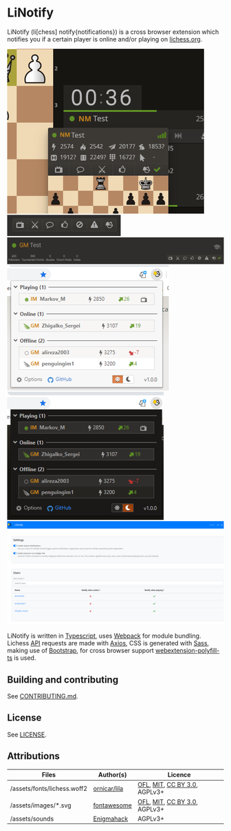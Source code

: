 # LiNotify

LiNotify (li[chess] notify{notifications}) is a cross browser extension which notifies you if a certain player is online and/or playing on [lichess.org](https://www.lichess.org).

<img src="https://raw.githubusercontent.com/mpunkenhofer/linotify/master/assets/images/linotify_demo1.png" alt="linotify demo1"/>
<img src="https://raw.githubusercontent.com/mpunkenhofer/linotify/master/assets/images/linotify_demo3.png" alt="linotify demo3"/>
<img src="https://raw.githubusercontent.com/mpunkenhofer/linotify/master/assets/images/linotify_demo2.png" alt="linotify demo2"/>
<img src="https://raw.githubusercontent.com/mpunkenhofer/linotify/master/assets/images/linotify_demo4.png" alt="linotify demo4"/>
<img src="https://raw.githubusercontent.com/mpunkenhofer/linotify/master/assets/images/linotify_demo5.png" alt="linotify demo5"/>
<img src="https://raw.githubusercontent.com/mpunkenhofer/linotify/master/assets/images/linotify_demo6.png" alt="linotify demo6"/>

LiNotify is written in [Typescript](https://www.typescriptlang.org/), uses [Webpack](https://webpack.js.org/) for module 
bundling. Lichess [API](https://lichess.org/api) requests are made with [Axios](https://github.com/axios/axios), CSS is generated with [Sass](https://sass-lang.com/), making use of [Bootstrap](https://getbootstrap.com/), for cross browser support [webextension-polyfill-ts](https://github.com/Lusito/webextension-polyfill-ts) is used.

## Building and contributing

See [CONTRIBUTING.md](/CONTRIBUTING.md).

## License

See [LICENSE](/LICENSE).

## Attributions
Files | Author(s) | Licence
---|---|---
/assets/fonts/lichess.woff2 | [ornicar/lila](https://github.com/ornicar/lila/blob/master/public/font/lichess.woff2) | [OFL](http://scripts.sil.org/cms/scripts/page.php?site_id=nrsi&id=OFL), [MIT](https://github.com/primer/octicons/blob/master/LICENSE), [CC BY 3.0](https://creativecommons.org/licenses/by/3.0/), AGPLv3+
/assets/images/*.svg | [fontawesome](https://fontawesome.com/) | [OFL](http://scripts.sil.org/cms/scripts/page.php?site_id=nrsi&id=OFL), [MIT](https://github.com/primer/octicons/blob/master/LICENSE), [CC BY 3.0](https://creativecommons.org/licenses/by/3.0/), AGPLv3+
/assets/sounds | [Enigmahack](https://github.com/Enigmahack) | AGPLv3+


  
